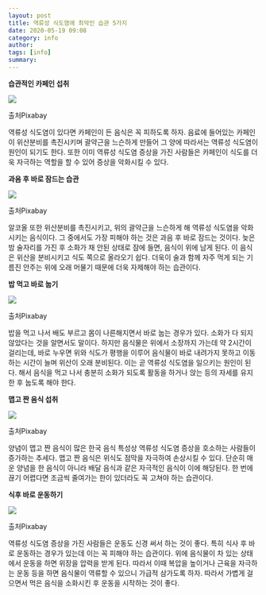 ```yaml
---
layout: post
title: 역류성 식도염에 최악인 습관 5가지
date: 2020-05-19 09:08
category: info
author: 
tags: [info]
summary: 
---
```


**습관적인 카페인 섭취**

![](https://img1.daumcdn.net/thumb/R720x0/?fname=https%3A%2F%2Ft1.daumcdn.net%2Fliveboard%2Finterstella-story%2F18e2292bb8934614aa2357a130408f30.JPG)

출처Pixabay

역류성 식도염이 있다면 카페인이 든 음식은 꼭 피하도록 하자. 음료에 들어있는 카페인이 위산분비를 촉진시키며 괄약근을 느슨하게 만들어 그 양에 따라서는 역류성 식도염이 원인이 되기도 한다. 또한 이미 역류성 식도염 증상을 가진 사람들은 카페인이 식도를 더욱 자극하는 역할을 할 수 있어 증상을 악화시킬 수 있다.

**과음 후 바로 잠드는 습관**

![](https://img1.daumcdn.net/thumb/R720x0/?fname=https%3A%2F%2Ft1.daumcdn.net%2Fliveboard%2Finterstella-story%2F44d74bc6a6bf4cbea0c7ada4574cb19d.JPG)

출처Pixabay

알코올 또한 위산분비를 촉진시키고, 위의 괄약근을 느슨하게 해 역류성 식도염을 악화시키는 음식이다. 그 중에서도 가장 피해야 하는 것은 과음 후 바로 잠드는 것이다. 늦은 밤 술자리를 가진 후 소화가 채 안된 상태로 잠에 들면, 음식이 위에 남게 된다. 이 음식은 위산을 분비시키고 식도 쪽으로 올라오기 쉽다. 더욱이 술과 함께 자주 먹게 되는 기름진 안주는 위에 오래 머물기 때문에 더욱 자제해야 하는 습관이다.

**밥 먹고 바로 눕기**

![](https://img1.daumcdn.net/thumb/R720x0/?fname=https%3A%2F%2Ft1.daumcdn.net%2Fliveboard%2Finterstella-story%2F09cacaa580114781bf148d0a4e0a2a5d.JPG)

출처Pixabay

밥을 먹고 나서 배도 부르고 몸이 나른해지면서 바로 눕는 경우가 있다. 소화가 다 되지 않았다는 것을 알면서도 말이다. 하지만 음식물은 위에서 소장까지 가는데 약 2시간이 걸리는데, 바로 누우면 위와 식도가 평행을 이루어 음식물이 바로 내려가지 못하고 이동하는 시간이 늘며 위산이 오래 분비된다. 이는 곧 역류성 식도염을 일으키는 원인이 된다. 해서 음식을 먹고 나서 충분히 소화가 되도록 활동을 하거나 앉는 등의 자세를 유지한 후 눕도록 해야 한다.

**맵고 짠 음식 섭취**

![](https://img1.daumcdn.net/thumb/R720x0/?fname=https%3A%2F%2Ft1.daumcdn.net%2Fliveboard%2Finterstella-story%2F6af56a69b444461ebedc2e6e3eabafc8.JPG)

출처Pixabay

양념이 맵고 짠 음식이 많은 한국 음식 특성상 역류성 식도염 증상을 호소하는 사람들이 증가하는 추세다. 맵고 짠 음식은 위식도 점막을 자극하여 손상시킬 수 있다. 단순히 매운 양념을 한 음식이 아니라 배달 음식과 같은 자극적인 음식이 이에 해당된다. 한 번에 끊기 어렵다면 조금씩 줄여가는 한이 있더라도 꼭 고쳐야 하는 습관이다.

**식후 바로 운동하기**

![](https://img1.daumcdn.net/thumb/R720x0/?fname=https%3A%2F%2Ft1.daumcdn.net%2Fliveboard%2Finterstella-story%2F0be1949b0238411c8d971a5f79f54014.JPG)

출처Pixabay

역류성 식도염 증상을 가진 사람들은 운동도 신경 써서 하는 것이 좋다. 특히 식사 후 바로 운동하는 경우가 있는데 이는 꼭 피해야 하는 습관이다. 위에 음식물이 차 있는 상태에서 운동을 하면 위장을 압력을 받게 된다. 따라서 이때 복압을 높이거나 근육을 자극하는 운동 등을 하면 음식물이 역류할 수 있으니 가급적 삼가도록 하자. 따라서 가볍게 걸으면서 먹은 음식을 소화시킨 후 운동을 시작하는 것이 좋다.